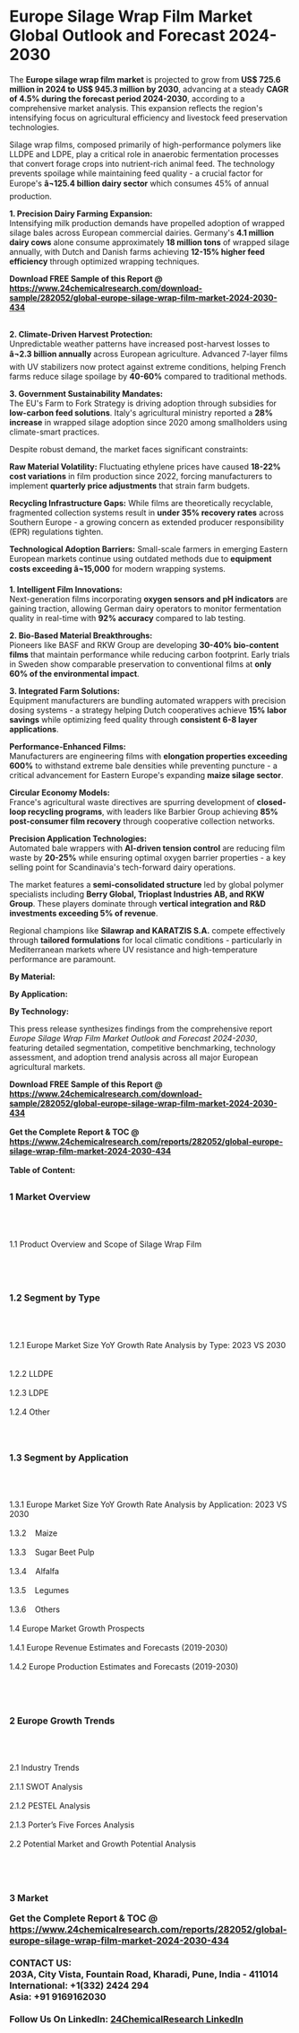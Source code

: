 <h1>Europe Silage Wrap Film Market Global Outlook and Forecast 2024-2030</h1><p>The <strong>Europe silage wrap film market</strong> is projected to grow from <strong>US$ 725.6 million in 2024 to US$ 945.3 million by 2030</strong>, advancing at a steady <strong>CAGR of 4.5% during the forecast period 2024-2030</strong>, according to a comprehensive market analysis. This expansion reflects the region's intensifying focus on agricultural efficiency and livestock feed preservation technologies.</p><p>Silage wrap films, composed primarily of high-performance polymers like LLDPE and LDPE, play a critical role in anaerobic fermentation processes that convert forage crops into nutrient-rich animal feed. The technology prevents spoilage while maintaining feed quality - a crucial factor for Europe's <strong>â¬125.4 billion dairy sector</strong> which consumes 45% of annual production.</p><p><strong>1. Precision Dairy Farming Expansion:</strong><br>
Intensifying milk production demands have propelled adoption of wrapped silage bales across European commercial dairies. Germany's <strong>4.1 million dairy cows</strong> alone consume approximately <strong>18 million tons</strong> of wrapped silage annually, with Dutch and Danish farms achieving <strong>12-15% higher feed efficiency</strong> through optimized wrapping techniques.</p><div><b>Download FREE Sample of this Report @ 
            <a href="https://www.24chemicalresearch.com/download-sample/282052/global-europe-silage-wrap-film-market-2024-2030-434">
            https://www.24chemicalresearch.com/download-sample/282052/global-europe-silage-wrap-film-market-2024-2030-434</a></b></div><br><p><strong>2. Climate-Driven Harvest Protection:</strong><br>
Unpredictable weather patterns have increased post-harvest losses to <strong>â¬2.3 billion annually</strong> across European agriculture. Advanced 7-layer films with UV stabilizers now protect against extreme conditions, helping French farms reduce silage spoilage by <strong>40-60%</strong> compared to traditional methods.</p><p><strong>3. Government Sustainability Mandates:</strong><br>
The EU's Farm to Fork Strategy is driving adoption through subsidies for <strong>low-carbon feed solutions</strong>. Italy's agricultural ministry reported a <strong>28% increase</strong> in wrapped silage adoption since 2020 among smallholders using climate-smart practices.</p><p>Despite robust demand, the market faces significant constraints:</p><p><strong>Raw Material Volatility:</strong> Fluctuating ethylene prices have caused <strong>18-22% cost variations</strong> in film production since 2022, forcing manufacturers to implement <strong>quarterly price adjustments</strong> that strain farm budgets.</p><p><strong>Recycling Infrastructure Gaps:</strong> While films are theoretically recyclable, fragmented collection systems result in <strong>under 35% recovery rates</strong> across Southern Europe - a growing concern as extended producer responsibility (EPR) regulations tighten.</p><p><strong>Technological Adoption Barriers:</strong> Small-scale farmers in emerging Eastern European markets continue using outdated methods due to <strong>equipment costs exceeding â¬15,000</strong> for modern wrapping systems.</p><p><strong>1. Intelligent Film Innovations:</strong><br>
Next-generation films incorporating <strong>oxygen sensors and pH indicators</strong> are gaining traction, allowing German dairy operators to monitor fermentation quality in real-time with <strong>92% accuracy</strong> compared to lab testing.</p><p><strong>2. Bio-Based Material Breakthroughs:</strong><br>
Pioneers like BASF and RKW Group are developing <strong>30-40% bio-content films</strong> that maintain performance while reducing carbon footprint. Early trials in Sweden show comparable preservation to conventional films at <strong>only 60% of the environmental impact</strong>.</p><p><strong>3. Integrated Farm Solutions:</strong><br>
Equipment manufacturers are bundling automated wrappers with precision dosing systems - a strategy helping Dutch cooperatives achieve <strong>15% labor savings</strong> while optimizing feed quality through <strong>consistent 6-8 layer applications</strong>.</p><p><strong>Performance-Enhanced Films:</strong><br>
	Manufacturers are engineering films with <strong>elongation properties exceeding 600%</strong> to withstand extreme bale densities while preventing puncture - a critical advancement for Eastern Europe's expanding <strong>maize silage sector</strong>.</p><p><strong>Circular Economy Models:</strong><br>
	France's agricultural waste directives are spurring development of <strong>closed-loop recycling programs</strong>, with leaders like Barbier Group achieving <strong>85% post-consumer film recovery</strong> through cooperative collection networks.</p><p><strong>Precision Application Technologies:</strong><br>
	Automated bale wrappers with <strong>AI-driven tension control</strong> are reducing film waste by <strong>20-25%</strong> while ensuring optimal oxygen barrier properties - a key selling point for Scandinavia's tech-forward dairy operations.</p><p>The market features a <strong>semi-consolidated structure</strong> led by global polymer specialists including <strong>Berry Global, Trioplast Industries AB, and RKW Group</strong>. These players dominate through <strong>vertical integration and R&amp;D investments exceeding 5% of revenue</strong>.</p><p>Regional champions like <strong>Silawrap and KARATZIS S.A.</strong> compete effectively through <strong>tailored formulations</strong> for local climatic conditions - particularly in Mediterranean markets where UV resistance and high-temperature performance are paramount.</p><p><strong>By Material:</strong></p><p><strong>By Application:</strong></p><p><strong>By Technology:</strong></p><p>This press release synthesizes findings from the comprehensive report <em>Europe Silage Wrap Film Market Outlook and Forecast 2024-2030</em>, featuring detailed segmentation, competitive benchmarking, technology assessment, and adoption trend analysis across all major European agricultural markets.</p><div><b>Download FREE Sample of this Report @ 
            <a href="https://www.24chemicalresearch.com/download-sample/282052/global-europe-silage-wrap-film-market-2024-2030-434">
            https://www.24chemicalresearch.com/download-sample/282052/global-europe-silage-wrap-film-market-2024-2030-434</a></b></div><br><div><b>Get the Complete Report & TOC @ 
            <a href="https://www.24chemicalresearch.com/reports/282052/global-europe-silage-wrap-film-market-2024-2030-434">
            https://www.24chemicalresearch.com/reports/282052/global-europe-silage-wrap-film-market-2024-2030-434</a></b></div><br>
            <b>Table of Content:</b><p><h2><span style="font-size:16px"><strong>1 Market Overview&nbsp;&nbsp; &nbsp;</strong></span></h2><br />
<br />
<p>1.1 Product Overview and Scope of Silage Wrap Film&nbsp;</p><br />
<br />
<h2><strong><span style="font-size:16px">1.2 Segment by Type&nbsp;&nbsp; &nbsp;</span></strong></h2><br />
<br />
<p>1.2.1 Europe Market Size YoY Growth Rate Analysis by Type: 2023 VS 2030&nbsp;&nbsp; &nbsp;<br /><br />
1.2.2 LLDPE&nbsp;&nbsp; &nbsp;<br /><br />
1.2.3 LDPE<br /><br />
1.2.4 Other<br /><br />
<br />
<h2><span style="font-size:16px"><strong>1.3 Segment by Application&nbsp;&nbsp;</strong></span></h2><br />
<br />
<p>1.3.1 Europe Market Size YoY Growth Rate Analysis by Application: 2023 VS 2030&nbsp;&nbsp; &nbsp;<br /><br />
1.3.2&nbsp;&nbsp; &nbsp;Maize<br /><br />
1.3.3&nbsp;&nbsp; &nbsp;Sugar Beet Pulp<br /><br />
1.3.4&nbsp;&nbsp; &nbsp;Alfalfa<br /><br />
1.3.5&nbsp;&nbsp; &nbsp;Legumes<br /><br />
1.3.6&nbsp;&nbsp; &nbsp;Others<br /><br />
1.4 Europe Market Growth Prospects&nbsp;&nbsp; &nbsp;<br /><br />
1.4.1 Europe Revenue Estimates and Forecasts (2019-2030)&nbsp;&nbsp; &nbsp;<br /><br />
1.4.2 Europe Production Estimates and Forecasts (2019-2030)&nbsp;&nbsp;</p><br />
<br />
<h2><span style="font-size:16px"><strong>2 Europe Growth Trends&nbsp;&nbsp; &nbsp;</strong></span></h2><br />
<br />
<p>2.1 Industry Trends&nbsp;&nbsp; &nbsp;<br /><br />
2.1.1 SWOT Analysis&nbsp;&nbsp; &nbsp;<br /><br />
2.1.2 PESTEL Analysis&nbsp;&nbsp; &nbsp;<br /><br />
2.1.3 Porter&rsquo;s Five Forces Analysis&nbsp;&nbsp; &nbsp;<br /><br />
2.2 Potential Market and Growth Potential Analysis&nbsp;&nbsp; &nbsp;</p><br />
<br />
<h2><span style="font-size:16px"><strong>3 Market </p><div><b>Get the Complete Report & TOC @ 
            <a href="https://www.24chemicalresearch.com/reports/282052/global-europe-silage-wrap-film-market-2024-2030-434">
            https://www.24chemicalresearch.com/reports/282052/global-europe-silage-wrap-film-market-2024-2030-434</a></b></div><br><b>CONTACT US:</b><br>
            203A, City Vista, Fountain Road, Kharadi, Pune, India - 411014<br>
            International: +1(332) 2424 294<br>
            Asia: +91 9169162030 <br><br>
            Follow Us On LinkedIn: <a href="https://www.linkedin.com/company/24chemicalresearch/">24ChemicalResearch LinkedIn</a>
